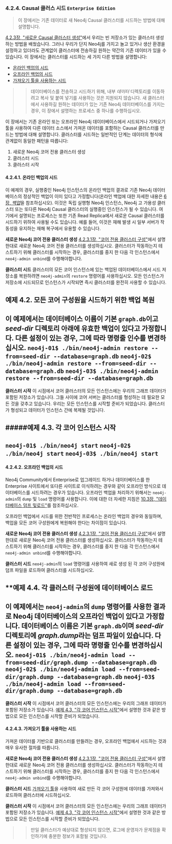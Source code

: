 ### 4.2.4. Causal 클러스 시드 `Enterprise Edition`
> 이 장에서는 기존 데이터로 새 Neo4j Causal 클러스터를 시드하는 방법에 대해 설명합니다.

[4.2.3장, "새로운 Causal 클러스터 생성"](./create-a-new-causal-cluster.md)에서 우리는 빈 저장소가 있는 클러스터 생성하는 방법을 배웠습니다. 그러나 우리가 단지 Neo4j를 가지고 놀고 있거나 생산 환경을 설정하고 있더라도 관계없이 클러스터에 전송하길 원하는 약간의 기존 데이터가 있을 수 있습니다. 이 장에서는 클러스터를 시드하는 세 가지 다른 방법을 설명합니다:
* [온라인 백업의 시드](#4241-온라인-백업의-시드)
* [오프라인 백업의 시드](#4242-오프라인-백업의-시드)
* [가져오기 툴을 사용하는 시드](#4243-가져오기-툴을-사용하는-시드)

>> 데이터베이스를 전송하고 시드하기 위해, 내부 *데이터* 디렉토리를 이동하려고 복사 및 붙여 넣기를 사용하는 것은 지원되지 않습니다. 새 클러스터에서 사용하길 원하는 데이터가 있는 기존 Neo4j 데이터베이스를 가지는 경우, 이 장에서 설명하는 프로세스 중 하나를 수행하십시오.

이 장에서는 기존 온라인 또는 오프라인 Neo4j 데이터베이스에서 시드되거나 가져오기 툴을 사용하여 다른 데이터 소스에서 가져온 데이터를 포함하는 Causal 클러스터를 만드는 방법에 대해 설명합니다. 클러스터를 시드하는 일반적인 단계는 데이터의 형식에 관계없이 동일한 패턴을 따릅니다:
1. 새로운 Neo4j 코어 전용 클러스터 생성
2. 클러스터 시드
3. 클러스터 시작

#### 4.2.4.1. 온라인 백업의 시드
이 예제의 경우, 실행중인 Neo4j 인스턴스의 온라인 백업의 결과로 기존 Neo4j 데이터베이스의 정상적인 백업이 이미 있다고 가정합니다(온라인 백업에 대한 자세한 내용은 [6장, *백업*](/backup.md)을 참조하십시오). 이것은 독립 실행형 Neo4j 인스턴스, Neo4j 고 가용성 클러스터 또는 또다른 Neo4j Causal 클러스터의 실행중인 인스턴스가 될 수 있습니다. 여기에서 설명되는 프로세스는 또한 기존 Read Replica에서 새로운 Causal 클러스터를 시드하기 위하여 사용될 수도 있습니다. 예를 들어, 이것은 재해 발생 시 일부 서버가 작동성을 유지하는 재해 복구에서 유용할 수 있습니다.

**새로운 Neo4j 코어 전용 클러스터 생성**
[4.2.3.1장, "코어 전용 클러스터 구성"](./create-a-new-causal-cluster.md#4231-코어-전용-클러스터-구성)에서 설명한대로 새로운 Neo4j 코어 전용 클러스터를 생성하십시오. 클러스터가 작동하는지 테스트하기 위해 클러스터를 시작하는 경우, 클러스터를 중지 한 다음 각 인스턴스에서 `neo4j-admin unbind`를 수행해야합니다.

**클러스터 시드**
클러스터의 모든 코어 인스턴스에 있는 백업된 데이터베이스에서 시드 저장소를 복원하려면 `neo4j-admin`의 `restore` 명령어를 사용하십시오. 모든 인스턴스가 저장소에 시드되므로 인스턴스가 시작되면 즉시 클러스터를 완전히 사용할 수 있습니다.

**예제 4.2. 모든 코어 구성원을 시드하기 위한 백업 복원**
----------------------------------------------
이 예제에서는 데이터베이스 이름이 기본 `graph.db`이고 *seed-dir* 디렉토리 아래에 유효한 백업이 있다고 가정합니다. 다른 설정이 있는 경우, 그에 따라 명령줄 인수를 변경하십시오.
`neo4j-01$ ./bin/neo4j-admin restore --from=seed-dir --database=graph.db`
`neo4j-02$ ./bin/neo4j-admin restore --from=seed-dir --database=graph.db`
`neo4j-03$ ./bin/neo4j-admin restore --from=seed-dir --database=graph.db`
----------------------------------------------------

**클러스터 시작**
이 시점에서 코어 클러스터의 모든 인스턴스에는 우리의 그래프 데이터가 포함된 저장소가 있습니다. 그들 사이에 코어 서버는 클러스터를 형성하는 데 필요한 모든 것을 갖추고 있습니다. 우리는 모든 인스턴스를 시작할 준비가 되었습니다. 클러스터가 형성되고 데이터가 인스턴스 간에 복제될 것입니다.

#####예제 4.3. 각 코어 인스턴스 시작
------------------------------------
`neo4j-01$ ./bin/neo4j start`
`neo4j-02$ ./bin/neo4j start`
`neo4j-03$ ./bin/neo4j start`
-----------------------------------

#### 4.2.4.2. 오프라인 백업의 시드
Neo4j Community에서 Enterprise로 업그레이드 하거나 데이터베이스를 한 Enterprise 사이트에서 또다른 사이트로 이식하려는 경우와 같이 오프라인 방식으로 데이터베이스를 시드하려는 경우가 있습니다. 오프라인 백업을 처리하기 위해서는 `neo4j-admin`의 `dump` 및 `load` 명령어를 사용합니다. 이에 대한 더 자세한 지침은 [10.3장, "데이터베이스 덤프 및로드"](/tools/dump-and-load-databases.md)를 참조하십시오.

오프라인 백업에서 시드를 위한 전반적인 프로세스는 온라인 백업의 경우와 동일하며, 백업을 모든 코어 구성원에게 복원해야 한다는 차이점이 있습니다.

**새로운 Neo4j 코어 전용 클러스터 생성**
[4.2.3.1장, "코어 전용 클러스터 구성"](./create-a-new-causal-cluster.md#4231-코어-전용-클러스터-구성)에서 설명한대로 새로운 Neo4j 코어 전용 클러스터를 생성하십시오. 클러스터가 작동하는지 테스트하기 위해 클러스터를 시작하는 경우, 클러스터를 중지 한 다음 각 인스턴스에서 `neo4j-admin unbind`를 수행해야합니다.

**클러스터 시드**
`neo4j-admin`의 `load` 명령어를 사용하여 새로 생성 된 각 코어 구성원에 덤프 파일을 로드하여 클러스터를 시드하십시오.

**예제 4.4. 각 클러스터 구성원에 데이터베이스 로드
-----------------------------------------------------
이 예제에서는 `neo4j-admin`의 `dump` 명령어를 사용한 결과로 Neo4j 데이터베이스의 오프라인 백업이 있다고 가정합니다. 데이터베이스 이름은 기본 `graph.db`이며 *seed-dir* 디렉토리에 *graph.dump*라는 덤프 파일이 있습니다. 다른 설정이 있는 경우, 그에 따라 명령줄 인수를 변경하십시오.
`neo4j-01$ ./bin/neo4j-admin load --from=seed-dir/graph.dump --database=graph.db`
`neo4j-02$ ./bin/neo4j-admin load --from=seed-dir/graph.dump --database=graph.db`
`neo4j-03$ ./bin/neo4j-admin load --from=seed-dir/graph.dump --database=graph.db`
----------------------------------------------------

**클러스터 시작**
이 시점에서 코어 클러스터의 모든 인스턴스에는 우리의 그래프 데이터가 포함된 저장소가 있습니다. [예제 4.3, "각 코어 인스턴스 시작"](#예제-43-각-코어-인스턴스-시작)에서 설명한 것과 같은 방법으로 모든 인스턴스를 시작할 준비가 되었습니다.

#### 4.2.4.3. 가져오기 툴을 사용하는 시드
가져온 데이터를 기반으로 클러스터를 만들려는 경우, 오프라인 백업에서 시드하는 것과 매우 유사한 절차를 따릅니다.

**새로운 Neo4j 코어 전용 클러스터 생성**
[4.2.3.1장, "코어 전용 클러스터 구성"](./create-a-new-causal-cluster.md#4231-코어-전용-클러스터-구성)에서 설명한대로 새로운 Neo4j 코어 전용 클러스터를 생성하십시오. 클러스터가 작동하는지 테스트하기 위해 클러스터를 시작하는 경우, 클러스터를 중지 한 다음 각 인스턴스에서 `neo4j-admin unbind`를 수행해야합니다.

**클러스터 시드**
[가져오기 툴](/tools/import.md)을 사용하여 새로 만든 각 코어 구성원에 데이터를 가져와서 로드하여 클러스터에 시드하십시오.

**클러스터 시작**
이 시점에서 코어 클러스터의 모든 인스턴스에는 우리의 그래프 데이터가 포함된 저장소가 있습니다. [예제 4.3, "각 코어 인스턴스 시작"](#예제-43-각-코어-인스턴스-시작)에서 설명한 것과 같은 방법으로 모든 인스턴스를 시작할 준비가 되었습니다.

>> 만일 클러스터가 예상대로 형성되지 않으면, 로그에 운영자가 문제점을 확인하기에 충분한 정보가 포함될 것입니다.
